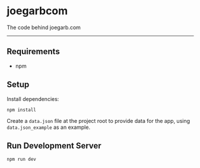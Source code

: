 # joegarbcom
The code behind joegarb.com

---

## Requirements
- npm

## Setup

Install dependencies:

    npm install
    
Create a `data.json` file at the project root to provide data for the app, using `data.json_example` as an example.

## Run Development Server

    npm run dev
